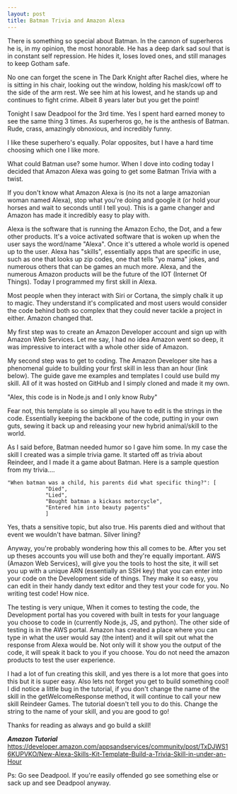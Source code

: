 ```yaml
---
layout: post
title: Batman Trivia and Amazon Alexa
---
```


There is something so special about Batman. In the cannon of superheros he is, in my opinion, the most honorable. He has a deep dark sad soul that is in constant self repression. He hides it, loses loved ones, and still manages to keep Gotham safe.

No one can forget the scene in The Dark Knight after Rachel dies, where he is sitting in his chair, looking out the window, holding his mask/cowl off to the side of the arm rest. We see him at his lowest, and he stands up and continues to fight crime. Albeit 8 years later but you get the point!

Tonight I saw Deadpool for the 3rd time. Yes I spent hard earned money to see the same thing 3 times. As superheros go, he is the anthesis of Batman. Rude, crass, amazingly obnoxious, and incredibly funny.

I like these superhero's equally. Polar opposites, but I have a hard time choosing which one I like more.

What could Batman use? some humor. When I dove into coding today I decided that Amazon Alexa was going to get some Batman Trivia with a twist.

If you don't know what Amazon Alexa is (no its not a large amazonian woman named Alexa), stop what you're doing and google it (or hold your horses and wait to seconds until I tell you). This is a game changer and Amazon has made it incredibly easy to play with.

Alexa is the software that is running the Amazon Echo, the Dot, and a few other products. It's a voice activated software that is woken up when the user says the word/name "Alexa". Once it's uttered a whole world is opened up to the user. Alexa has "skills", essentially apps that are specific in use, such as one that looks up zip codes, one that tells "yo mama" jokes, and numerous others that can be games an much more.
Alexa, and the numerous Amazon products will be the future of the IOT (Internet Of Things). Today I programmed my first skill in Alexa.

Most people when they interact with Siri or Cortana, the simply chalk it up to magic. They understand it's complicated and most users would consider the code behind both so complex that they could never tackle a project in either. Amazon changed that.

My first step was to create an Amazon Developer account and sign up with Amazon Web Services. Let me say, I had no idea Amazon went so deep, it was impressive to interact with a whole other side of Amazon.

My second step was to get to coding. The Amazon Developer site has a phenomenal guide to building your first skill in less than an hour (link below). The guide gave me examples and templates I could use build my skill. All of it was hosted on GitHub and I simply cloned and made it my own.

"Alex, this code is in Node.js and I only know Ruby"

Fear not, this template is so simple all you have to edit is the strings in the code. Essentially keeping the backbone of the code, putting in your own guts, sewing it back up and releasing your new hybrid animal/skill to the world.

As I said before, Batman needed humor so I gave him some. In my case the skill I created was a simple trivia game. It started off as trivia about Reindeer, and I made it a game about Batman. Here is a sample question from my trivia....

```
"When batman was a child, his parents did what specific thing?": [
            "Died",
            "Lied",
            "Bought batman a kickass motorcycle",
            "Entered him into beauty pagents"
            ]
```

Yes, thats a sensitive topic, but also true. His parents died and without that event we wouldn't have batman. Silver lining?

Anyway, you're probably wondering how this all comes to be. After you set up theses accounts you will use both and they're equally important. AWS (Amazon Web Services), will give you the tools to host the site, it will set you up with a unique ARN (essentially an SSH key) that you can enter into your code on the Development side of things. They make it so easy, you can edit in their handy dandy text editor and they test your code for you. No writing test code! How nice.

The testing is very unique, When it comes to testing the code, the Development portal has you covered with built in tests for your language you choose to code in (currently Node.js, JS, and python). The other side of testing is in the AWS portal. Amazon has created a place where you can type in what the user would say (the intent) and it will spit out what the response from Alexa would be. Not only will it show you the output of the code, it will speak it back to you if you choose. You do not need the amazon products to test the user experience.

I had a lot of fun creating this skill, and yes there is a lot more that goes into this but it is super easy. Also lets not forget you get to build something cool! I did notice a little bug in the tutorial, if you don't change the name of the skill in the getWelcomeResponse method, it will continue to call your new skill Reindeer Games. The tutorial doesn't tell you to do this. Change the string to the name of your skill, and you are good to go!

Thanks for reading as always and go build a skill!

***Amazon Tutorial***
https://developer.amazon.com/appsandservices/community/post/TxDJWS16KUPVKO/New-Alexa-Skills-Kit-Template-Build-a-Trivia-Skill-in-under-an-Hour

Ps: Go see Deadpool. If you're easily offended go see something else or sack up and see Deadpool anyway.
